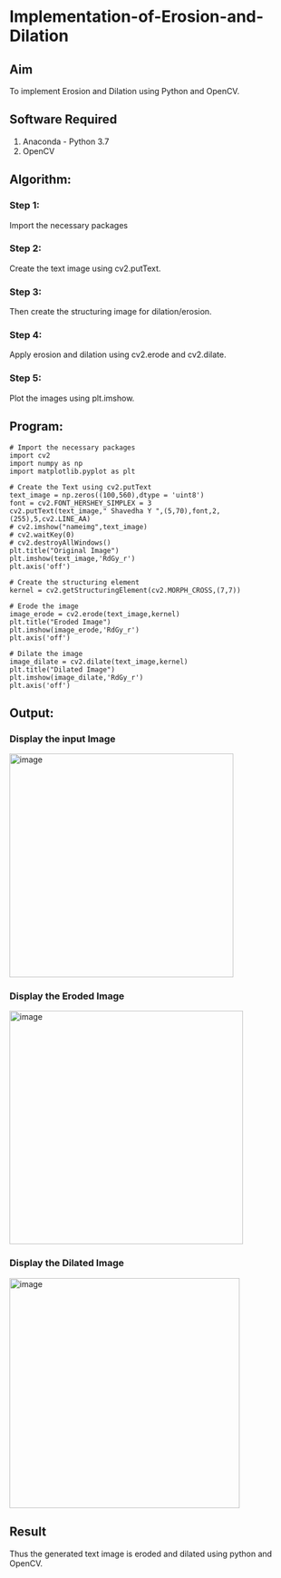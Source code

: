 # Implementation-of-Erosion-and-Dilation
## Aim
To implement Erosion and Dilation using Python and OpenCV.
## Software Required
1. Anaconda - Python 3.7
2. OpenCV
## Algorithm:
### Step 1:
Import the necessary packages

### Step 2:
Create the text image using cv2.putText.

### Step 3:
Then create the structuring image for dilation/erosion.

### Step 4:
Apply erosion and dilation using cv2.erode and cv2.dilate.

### Step 5:
Plot the images using plt.imshow.

 ## Program:

``` 
# Import the necessary packages
import cv2
import numpy as np
import matplotlib.pyplot as plt

# Create the Text using cv2.putText
text_image = np.zeros((100,560),dtype = 'uint8')
font = cv2.FONT_HERSHEY_SIMPLEX = 3
cv2.putText(text_image," Shavedha Y ",(5,70),font,2,(255),5,cv2.LINE_AA)
# cv2.imshow("nameimg",text_image)
# cv2.waitKey(0)
# cv2.destroyAllWindows()
plt.title("Original Image")
plt.imshow(text_image,'RdGy_r')
plt.axis('off')

# Create the structuring element
kernel = cv2.getStructuringElement(cv2.MORPH_CROSS,(7,7))

# Erode the image
image_erode = cv2.erode(text_image,kernel)
plt.title("Eroded Image")
plt.imshow(image_erode,'RdGy_r')
plt.axis('off')

# Dilate the image
image_dilate = cv2.dilate(text_image,kernel)
plt.title("Dilated Image")
plt.imshow(image_dilate,'RdGy_r')
plt.axis('off')

```
## Output:

### Display the input Image
<img width="395" alt="image" src="https://user-images.githubusercontent.com/93427376/235285260-9279a4e0-8238-46c0-8eca-6f687652fedb.png">

### Display the Eroded Image
<img width="412" alt="image" src="https://user-images.githubusercontent.com/93427376/235285274-9395c98c-3bc6-44f3-b3d5-730077860fce.png">

### Display the Dilated Image
<img width="406" alt="image" src="https://user-images.githubusercontent.com/93427376/235285281-14b3f211-c3dc-42c0-8a62-802c829d050a.png">

## Result
Thus the generated text image is eroded and dilated using python and OpenCV.

